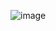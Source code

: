 ![image](https://github.com/arshia-c/health-lens/assets/89679128/4f7082ca-d19b-43c9-91e9-be872f4f9680)
